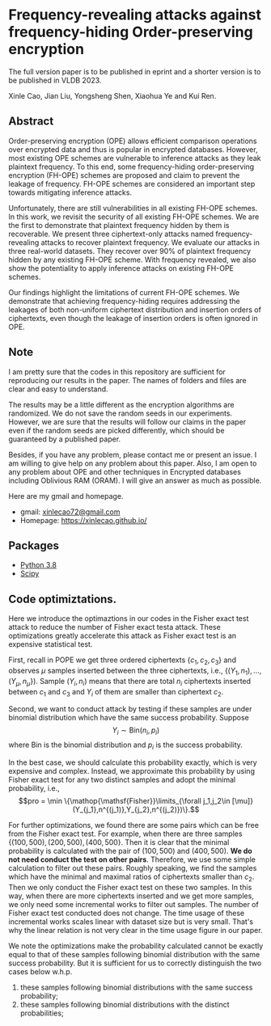 # Frequency-revealing attacks against frequency-hiding Order-preserving encryption

The full version paper is to be published in eprint and a shorter version is to be published in VLDB 2023.

Xinle Cao, Jian Liu, Yongsheng Shen, Xiaohua Ye and Kui Ren.

## Abstract

Order-preserving encryption (OPE) allows efficient comparison operations over encrypted data and thus is popular in encrypted databases. However, most existing OPE schemes are vulnerable to inference attacks as they leak plaintext frequency. To this end, some frequency-hiding order-preserving encryption (FH-OPE) schemes are proposed and claim to prevent the leakage of frequency. FH-OPE schemes are considered an important step towards mitigating inference attacks.

Unfortunately, there are still vulnerabilities in all existing FH-OPE schemes. In this work, we revisit the security of all existing FH-OPE schemes. We are the first to demonstrate that plaintext frequency hidden by them is recoverable. We present three ciphertext-only attacks named frequency-revealing attacks to recover plaintext frequency. We evaluate our attacks in three real-world datasets. They recover over 90% of plaintext frequency hidden by any existing FH-OPE scheme. With frequency revealed, we also show the potentiality to apply inference attacks on existing FH-OPE schemes.

Our findings highlight the limitations of current FH-OPE schemes. We demonstrate that achieving frequency-hiding requires addressing the leakages of both non-uniform ciphertext distribution and insertion orders of ciphertexts, even though the leakage of insertion orders is often ignored in OPE.

## Note
I am pretty sure that the codes in this repository are sufficient for reproducing our results in the paper. The names of folders and files are clear and easy to understand.

The results may be a little different as the encryption algorithms are randomized. We do not save the random seeds in our experiments. However, we are sure that the results will follow our claims in the paper even if the random seeds are picked differently, which should be guaranteed by a published paper.

Besides, if you have any problem, please contact me or present an issue. I am willing to give help on any problem about this paper. Also, I am open to any problem about OPE and other techniques in Encrypted databases including Oblivious RAM (ORAM). I will give an answer as much as possible.

Here are my gmail and homepage.

- gmail: xinlecao72@gmail.com
- Homepage: https://xinlecao.github.io/

## Packages

- [Python 3.8](https://www.python.org/downloads/release/python-380/)
- [Scipy](https://scipy.org/install/)

## Code optimiztations.

Here we introduce the optimaztions in our codes in the Fisher exact test attack to reduce the number of Fisher exact testa attack. These optimizations greatly accelerate this attack as Fisher exact test is an expensive statistical test.

First, recall in POPE we get three ordered ciphertexts $\{c_1,c_2,c_3\}$ and observes $\mu$ samples inserted between the three ciphertexts, i.e., $\{(Y_1,n_1),...,(Y_{\mu},n_{\mu}\})$. Sample $(Y_i,n_i)$ means that there are total $n_i$ ciphertexts inserted between $c_1$ and $c_3$ and $Y_i$ of them are smaller than ciphertext $c_2$.

Second, we want to conduct attack by testing if these samples are under binomial distribution which have the same success probability. Suppose $$Y_i \sim \mathsf{Bin}(n_i,p_i)$$ where $\mathsf{Bin}$ is the binomial distribution and $p_i$ is the success probability.

In the best case, we should calculate this probability exactly, which is very expensive and complex. Instead, we approximate this probability by using Fisher exact test for any two distinct samples and adopt the minimal probability, i.e., $$pro = \min \{\mathop{\mathsf{Fisher}}\limits_{\forall j_1,j_2\in [\mu]}(Y_{j_1},n^{(j_1)},Y_{j_2},n^{(j_2)})\}.$$

For further optimizations, we found there are some pairs which can be free from the Fisher exact test. For example, when there are three samples $\{(100,500),(200,500),(400,500\}$. Then it is clear that the minimal probability is calculated with the pair of $(100,500)$ and $(400,500)$. **We do not need conduct the test on other pairs**. Therefore, we use some simple calculation to filter out these pairs. Roughly speaking, we find the samples which have the minimal and maximal ratios of ciphertexts smaller than $c_2$. Then we only conduct the Fisher exact test on these two samples. In this way, when there are more ciphertexts inserted and we get more samples, we only need some incremental works to filter out samples. The number of Fisher exact test conducted does not change. The time usage of these incremental works scales linear with dataset size but is very small. That's why the linear relation is not very clear in the time usage figure in our paper.

We note the optimizations make the probability calculated cannot be exactly equal to that of these samples following binomial distribution with the same success probability. But it is sufficient for us to correctly distinguish the two cases below w.h.p. 
1) these samples following binomial distributions with the same success probability;
2) these samples following binomial distributions with the distinct probabilities;



